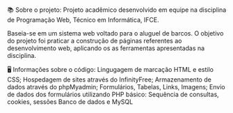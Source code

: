 📚 Sobre o projeto:
Projeto acadêmico desenvolvido em equipe na disciplina de Programação Web, Técnico em Informática, IFCE.

Baseia-se em um sistema web voltado para o aluguel de barcos. O objetivo do projeto foi praticar a construção de páginas referentes ao desenvolvimento web, aplicando os as ferramentas apresentadas na disciplina.

🖥️ Informações sobre o código:
Lingugagem de marcação HTML e estilo CSS;
Hospedagem de sites através do InfinityFree;
Armazenamento de dados através do phpMyadmin;
Formulários, Tabelas, Links, Imagens;
Envio de dados dos formulários utilizando PHP básico:
Sequência de consultas, cookies, sessões
Banco de dados e MySQL

